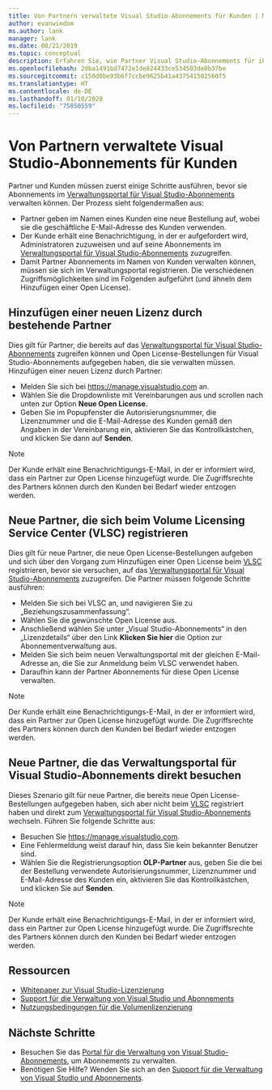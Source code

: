 ```yaml
---
title: Von Partnern verwaltete Visual Studio-Abonnements für Kunden | Microsoft-Dokumentation
author: evanwindom
ms.author: lank
manager: lank
ms.date: 08/21/2019
ms.topic: conceptual
description: Erfahren Sie, wie Partner Visual Studio-Abonnements für ihre Kunden verwalten.
ms.openlocfilehash: 2dba1491bd7472e1de824433ce534503de0b37be
ms.sourcegitcommit: c150d0be93b6f7ccbe9625b41a437541502560f5
ms.translationtype: HT
ms.contentlocale: de-DE
ms.lasthandoff: 01/10/2020
ms.locfileid: "75850559"
---
```

# <a name="partners-managing-subscriptions-on-behalf-of-customers"></a>Von Partnern verwaltete Visual Studio-Abonnements für Kunden
Partner und Kunden müssen zuerst einige Schritte ausführen, bevor sie Abonnements im [Verwaltungsportal für Visual Studio-Abonnements](https://manage.visualstudio.com) verwalten können. Der Prozess sieht folgendermaßen aus:
- Partner geben im Namen eines Kunden eine neue Bestellung auf, wobei sie die geschäftliche E-Mail-Adresse des Kunden verwenden.
- Der Kunde erhält eine Benachrichtigung, in der er aufgefordert wird, Administratoren zuzuweisen und auf seine Abonnements im [Verwaltungsportal für Visual Studio-Abonnements](https://manage.visualstudio.com) zuzugreifen.
- Damit Partner Abonnements im Namen von Kunden verwalten können, müssen sie sich im Verwaltungsportal registrieren. Die verschiedenen Zugriffsmöglichkeiten sind im Folgenden aufgeführt (und ähneln dem Hinzufügen einer Open License).

## <a name="existing-partners-adding-a-new-license"></a>Hinzufügen einer neuen Lizenz durch bestehende Partner
Dies gilt für Partner, die bereits auf das [Verwaltungsportal für Visual Studio-Abonnements](https://manage.visualstudio.com) zugreifen können und Open License-Bestellungen für Visual Studio-Abonnements aufgegeben haben, die sie verwalten müssen.  Hinzufügen einer neuen Lizenz durch Partner:
- Melden Sie sich bei https://manage.visualstudio.com an.
- Wählen Sie die Dropdownliste mit Vereinbarungen aus und scrollen nach unten zur Option **Neue Open License**.
- Geben Sie im Popupfenster die Autorisierungsnummer, die Lizenznummer und die E-Mail-Adresse des Kunden gemäß den Angaben in der Vereinbarung ein, aktivieren Sie das Kontrollkästchen, und klicken Sie dann auf **Senden**.

> [!NOTE]
> Der Kunde erhält eine Benachrichtigungs-E-Mail, in der er informiert wird, dass ein Partner zur Open License hinzugefügt wurde. Die Zugriffsrechte des Partners können durch den Kunden bei Bedarf wieder entzogen werden.

## <a name="new-partners-who-register-on-the-volume-licensing-service-center-vlsc"></a>Neue Partner, die sich beim Volume Licensing Service Center (VLSC) registrieren
Dies gilt für neue Partner, die neue Open License-Bestellungen aufgeben und sich über den Vorgang zum Hinzufügen einer Open License beim [VLSC](https://www.microsoft.com/Licensing/servicecenter/default.aspx) registrieren, bevor sie versuchen, auf das [Verwaltungsportal für Visual Studio-Abonnements](https://manage.visualstudio.com) zuzugreifen. Die Partner müssen folgende Schritte ausführen:
- Melden Sie sich bei VLSC an, und navigieren Sie zu „Beziehungszusammenfassung“.
- Wählen Sie die gewünschte Open License aus.
- Anschließend wählen Sie unter „Visual Studio-Abonnements“ in den „Lizenzdetails“ über den Link **Klicken Sie hier** die Option zur Abonnementverwaltung aus.
- Melden Sie sich beim neuen Verwaltungsportal mit der gleichen E-Mail-Adresse an, die Sie zur Anmeldung beim VLSC verwendet haben.
- Daraufhin kann der Partner Abonnements für diese Open License verwalten.

> [!NOTE]
> Der Kunde erhält eine Benachrichtigungs-E-Mail, in der er informiert wird, dass ein Partner zur Open License hinzugefügt wurde. Die Zugriffsrechte des Partners können durch den Kunden bei Bedarf wieder entzogen werden.


## <a name="new-partners-visiting-the-visual-studio-subscriptions-administration-portal-directly"></a>Neue Partner, die das Verwaltungsportal für Visual Studio-Abonnements direkt besuchen
Dieses Szenario gilt für neue Partner, die bereits neue Open License-Bestellungen aufgegeben haben, sich aber nicht beim [VLSC](https://www.microsoft.com/Licensing/servicecenter/default.aspx) registriert haben und direkt zum [Verwaltungsportal für Visual Studio-Abonnements](https://manage.visualstudio.com) wechseln.  Führen Sie folgende Schritte aus:
- Besuchen Sie https://manage.visualstudio.com.
- Eine Fehlermeldung weist darauf hin, dass Sie kein bekannter Benutzer sind.
- Wählen Sie die Registrierungsoption **OLP-Partner** aus, geben Sie die bei der Bestellung verwendete Autorisierungsnummer, Lizenznummer und E-Mail-Adresse des Kunden ein, aktivieren Sie das Kontrollkästchen, und klicken Sie auf **Senden**.

> [!NOTE]
> Der Kunde erhält eine Benachrichtigungs-E-Mail, in der er informiert wird, dass ein Partner zur Open License hinzugefügt wurde. Die Zugriffsrechte des Partners können durch den Kunden bei Bedarf wieder entzogen werden.

## <a name="resources"></a>Ressourcen
- [Whitepaper zur Visual Studio-Lizenzierung](https://visualstudio.microsoft.com/wp-content/uploads/2019/06/Visual-Studio-Licensing-Whitepaper-May-2019.pdf)
- [Support für die Verwaltung von Visual Studio und Abonnements](https://visualstudio.microsoft.com/support/support-overview-vs)
- [Nutzungsbedingungen für die Volumenlizenzierung](https://www.microsoft.com/licensing/product-licensing/products.aspx)

## <a name="next-steps"></a>Nächste Schritte
- Besuchen Sie das [Portal für die Verwaltung von Visual Studio-Abonnements](https://manage.visualstudio.com), um Abonnements zu verwalten.
- Benötigen Sie Hilfe? Wenden Sie sich an den [Support für die Verwaltung von Visual Studio und Abonnements](https://visualstudio.microsoft.com/support/support-overview-vs).
